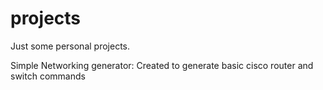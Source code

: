 # projects
Just some personal projects.

Simple Networking generator: Created to generate basic cisco router and switch commands
